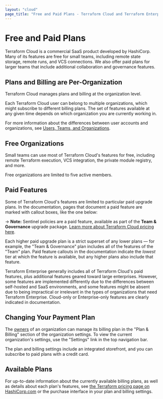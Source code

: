 ```yaml
---
layout: "cloud"
page_title: "Free and Paid Plans - Terraform Cloud and Terraform Enterprise"
---
```


[owners]: ./users-teams-organizations/teams.html#the-owners-team

# Free and Paid Plans

Terraform Cloud is a commercial SaaS product developed by HashiCorp. Many of its features are free for small teams, including remote state storage, remote runs, and VCS connections. We also offer paid plans for larger teams that include additional collaboration and governance features.

## Plans and Billing are Per-Organization

Terraform Cloud manages plans and billing at the organization level.

Each Terraform Cloud user can belong to multiple organizations, which might subscribe to different billing plans. The set of features available at any given time depends on which organization you are currently working in.

For more information about the differences between user accounts and organizations, see [Users, Teams, and Organizations](./users-teams-organizations/index.html).

## Free Organizations

Small teams can use most of Terraform Cloud's features for free, including remote Terraform execution, VCS integration, the private module registry, and more.

Free organizations are limited to five active members.

## Paid Features

Some of Terraform Cloud's features are limited to particular paid upgrade plans. In the documentation, pages that document a paid feature are marked with callout boxes, like the one below:

-> **Note:** Sentinel policies are a paid feature, available as part of the **Team & Governance** upgrade package. [Learn more about Terraform Cloud pricing here](https://www.hashicorp.com/products/terraform/pricing).

Each higher paid upgrade plan is a strict superset of any lower plans — for example, the "Team & Governance" plan includes all of the features of the "Team" plan. Paid feature callouts in the documentation indicate the _lowest_ tier at which the feature is available, but any higher plans also include that feature.

Terraform Enterprise generally includes all of Terraform Cloud's paid features, plus additional features geared toward large enterprises. However, some features are implemented differently due to the differences between self-hosted and SaaS environments, and some features might be absent due to being impractical or irrelevant in the types of organizations that need Terraform Enterprise. Cloud-only or Enterprise-only features are clearly indicated in documentation.

## Changing Your Payment Plan

The [owners][] of an organization can manage its billing plan in the "Plan & Billing" section of the organization settings. To view the current organization's settings, use the "Settings" link in the top navigation bar.

The plan and billing settings include an integrated storefront, and you can subscribe to paid plans with a credit card.

## Available Plans

For up-to-date information about the currently available billing plans, as well as details about each plan's features, see [the Terraform pricing page on HashiCorp.com](https://www.hashicorp.com/products/terraform/pricing) or the purchase interface in your plan and billing settings.
